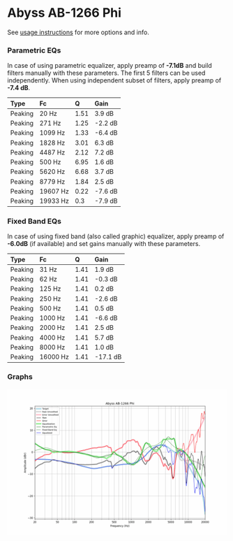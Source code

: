# Abyss AB-1266 Phi
See [usage instructions](https://github.com/jaakkopasanen/AutoEq#usage) for more options and info.

### Parametric EQs
In case of using parametric equalizer, apply preamp of **-7.1dB** and build filters manually
with these parameters. The first 5 filters can be used independently.
When using independent subset of filters, apply preamp of **-7.4 dB**.

| Type    | Fc       |    Q | Gain    |
|:--------|:---------|:-----|:--------|
| Peaking | 20 Hz    | 1.51 | 3.9 dB  |
| Peaking | 271 Hz   | 1.25 | -2.2 dB |
| Peaking | 1099 Hz  | 1.33 | -6.4 dB |
| Peaking | 1828 Hz  | 3.01 | 6.3 dB  |
| Peaking | 4487 Hz  | 2.12 | 7.2 dB  |
| Peaking | 500 Hz   | 6.95 | 1.6 dB  |
| Peaking | 5620 Hz  | 6.68 | 3.7 dB  |
| Peaking | 8779 Hz  | 1.84 | 2.5 dB  |
| Peaking | 19607 Hz | 0.22 | -7.6 dB |
| Peaking | 19933 Hz | 0.3  | -7.9 dB |

### Fixed Band EQs
In case of using fixed band (also called graphic) equalizer, apply preamp of **-6.0dB**
(if available) and set gains manually with these parameters.

| Type    | Fc       |    Q | Gain     |
|:--------|:---------|:-----|:---------|
| Peaking | 31 Hz    | 1.41 | 1.9 dB   |
| Peaking | 62 Hz    | 1.41 | -0.3 dB  |
| Peaking | 125 Hz   | 1.41 | 0.2 dB   |
| Peaking | 250 Hz   | 1.41 | -2.6 dB  |
| Peaking | 500 Hz   | 1.41 | 0.5 dB   |
| Peaking | 1000 Hz  | 1.41 | -6.6 dB  |
| Peaking | 2000 Hz  | 1.41 | 2.5 dB   |
| Peaking | 4000 Hz  | 1.41 | 5.7 dB   |
| Peaking | 8000 Hz  | 1.41 | 1.0 dB   |
| Peaking | 16000 Hz | 1.41 | -17.1 dB |

### Graphs
![](./Abyss%20AB-1266%20Phi.png)